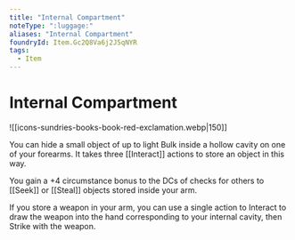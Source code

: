 ```yaml
---
title: "Internal Compartment"
noteType: ":luggage:"
aliases: "Internal Compartment"
foundryId: Item.Gc2Q8Va6j2J5qNYR
tags:
  - Item
---
```


# Internal Compartment
![[icons-sundries-books-book-red-exclamation.webp|150]]

You can hide a small object of up to light Bulk inside a hollow cavity on one of your forearms. It takes three [[Interact]] actions to store an object in this way.

You gain a +4 circumstance bonus to the DCs of checks for others to [[Seek]] or [[Steal]] objects stored inside your arm.

If you store a weapon in your arm, you can use a single action to Interact to draw the weapon into the hand corresponding to your internal cavity, then Strike with the weapon.
